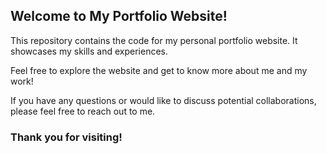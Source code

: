 ## Welcome to My Portfolio Website!

This repository contains the code for my personal portfolio website. It showcases my skills and experiences.

Feel free to explore the website and get to know more about me and my work!

If you have any questions or would like to discuss potential collaborations, please feel free to reach out to me.

### Thank you for visiting!
